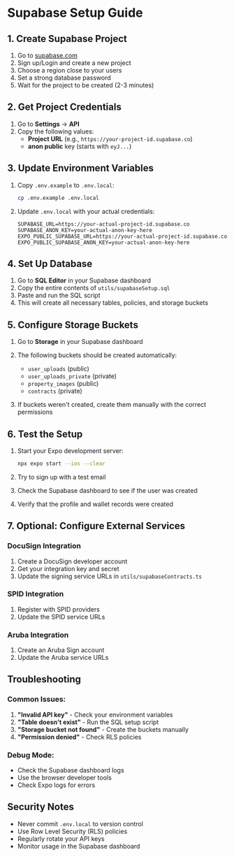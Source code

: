 # Supabase Setup Guide

## 1. Create Supabase Project

1. Go to [supabase.com](https://supabase.com)
2. Sign up/Login and create a new project
3. Choose a region close to your users
4. Set a strong database password
5. Wait for the project to be created (2-3 minutes)

## 2. Get Project Credentials

1. Go to **Settings** → **API**
2. Copy the following values:
   - **Project URL** (e.g., `https://your-project-id.supabase.co`)
   - **anon public** key (starts with `eyJ...`)

## 3. Update Environment Variables

1. Copy `.env.example` to `.env.local`:
   ```bash
   cp .env.example .env.local
   ```

2. Update `.env.local` with your actual credentials:
   ```env
   SUPABASE_URL=https://your-actual-project-id.supabase.co
   SUPABASE_ANON_KEY=your-actual-anon-key-here
   EXPO_PUBLIC_SUPABASE_URL=https://your-actual-project-id.supabase.co
   EXPO_PUBLIC_SUPABASE_ANON_KEY=your-actual-anon-key-here
   ```

## 4. Set Up Database

1. Go to **SQL Editor** in your Supabase dashboard
2. Copy the entire contents of `utils/supabaseSetup.sql`
3. Paste and run the SQL script
4. This will create all necessary tables, policies, and storage buckets

## 5. Configure Storage Buckets

1. Go to **Storage** in your Supabase dashboard
2. The following buckets should be created automatically:
   - `user_uploads` (public)
   - `user_uploads_private` (private)
   - `property_images` (public)
   - `contracts` (private)

3. If buckets weren't created, create them manually with the correct permissions

## 6. Test the Setup

1. Start your Expo development server:
   ```bash
   npx expo start --ios --clear
   ```

2. Try to sign up with a test email
3. Check the Supabase dashboard to see if the user was created
4. Verify that the profile and wallet records were created

## 7. Optional: Configure External Services

### DocuSign Integration
1. Create a DocuSign developer account
2. Get your integration key and secret
3. Update the signing service URLs in `utils/supabaseContracts.ts`

### SPID Integration
1. Register with SPID providers
2. Update the SPID service URLs

### Aruba Integration
1. Create an Aruba Sign account
2. Update the Aruba service URLs

## Troubleshooting

### Common Issues:

1. **"Invalid API key"** - Check your environment variables
2. **"Table doesn't exist"** - Run the SQL setup script
3. **"Storage bucket not found"** - Create the buckets manually
4. **"Permission denied"** - Check RLS policies

### Debug Mode:
- Check the Supabase dashboard logs
- Use the browser developer tools
- Check Expo logs for errors

## Security Notes

- Never commit `.env.local` to version control
- Use Row Level Security (RLS) policies
- Regularly rotate your API keys
- Monitor usage in the Supabase dashboard
